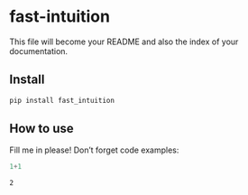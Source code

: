 fast-intuition
================

<!-- WARNING: THIS FILE WAS AUTOGENERATED! DO NOT EDIT! -->

This file will become your README and also the index of your
documentation.

## Install

``` sh
pip install fast_intuition
```

## How to use

Fill me in please! Don’t forget code examples:

``` python
1+1
```

    2
